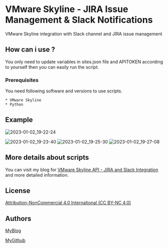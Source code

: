 # VMware Skyline - JIRA Issue Management & Slack Notifications
VMware Skyline integration with Slack channel and JIRA issue management

## How can i use ?

You only need to update variables in sites.json file and APITOKEN according to yourself then you can easily run the script.

### Prerequisites

You need following software and versions to use scripts.

```
* VMware Skyline
* Python
```
## Example

![2023-01-02_19-22-24](https://user-images.githubusercontent.com/6716206/223789277-ed901e7f-ac57-48ec-a558-9b029560d41b.png)

![2023-01-02_19-23-40](https://user-images.githubusercontent.com/6716206/223789381-46a933e6-4c37-4c02-b98f-8325a1abe878.png)
![2023-01-02_19-25-30](https://user-images.githubusercontent.com/6716206/223789448-74993739-7218-4095-9297-9133625e5a80.png)
![2023-01-02_19-27-08](https://user-images.githubusercontent.com/6716206/223789475-64455fe1-3f66-4776-bc80-ab66a7fe27b2.png)


## More details about scripts

You can visit my blog for [VMware Skyline API - JIRA and Slack Integration](https://vmbro.com/en/vmware-skyline-api-ile-jira-ticket-yonetimi/) and more detailed information.



## License

[Attribution-NonCommercial 4.0 International (CC BY-NC 4.0)](https://creativecommons.org/licenses/by-nc/4.0/)

## Authors


[MyBlog](https://vmbro.com/)

[MyGithub](https://github.com/vmbro)
